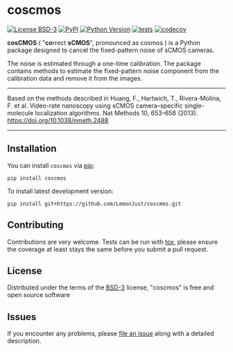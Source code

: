 # coscmos

[![License BSD-3](https://img.shields.io/pypi/l/coscmos.svg?color=green)](https://github.com/LemonJust/coscmos/raw/main/LICENSE)
[![PyPI](https://img.shields.io/pypi/v/coscmos.svg?color=green)](https://pypi.org/project/coscmos)
[![Python Version](https://img.shields.io/pypi/pyversions/coscmos.svg?color=green)](https://python.org)
[![tests](https://github.com/LemonJust/coscmos/workflows/tests/badge.svg)](https://github.com/LemonJust/coscmos/actions)
[![codecov](https://codecov.io/gh/LemonJust/coscmos/branch/main/graph/badge.svg)](https://codecov.io/gh/LemonJust/coscmos)

**cosCMOS** ( "**co**rrect **sCMOS**", pronounced as cosmos ) is a Python package designed to cancel the fixed-pattern noise of sCMOS cameras.

The noise is estimated through a one-time calibration. The package contains methods to estimate the fixed-pattern noise component from the calibration data and remove it from the images.

----------------------------------

Based on the methods described in Huang, F., Hartwich, T., Rivera-Molina, F. et al. Video-rate nanoscopy using sCMOS camera–specific single-molecule localization algorithms. Nat Methods 10, 653–658 (2013). https://doi.org/10.1038/nmeth.2488

----------------------------------
## Installation

You can install `coscmos` via [pip]:

    pip install coscmos



To install latest development version:

    pip install git+https://github.com/LemonJust/coscmos.git

## Contributing

Contributions are very welcome. Tests can be run with [tox], please ensure
the coverage at least stays the same before you submit a pull request.

## License

Distributed under the terms of the [BSD-3] license,
"coscmos" is free and open source software

## Issues

If you encounter any problems, please [file an issue] along with a detailed description.

[napari]: https://github.com/napari/napari
[Cookiecutter]: https://github.com/audreyr/cookiecutter
[MIT]: http://opensource.org/licenses/MIT
[BSD-3]: http://opensource.org/licenses/BSD-3-Clause

[file an issue]: https://github.com/LemonJust/coscmos/issues

[tox]: https://tox.readthedocs.io/en/latest/
[pip]: https://pypi.org/project/pip/
[PyPI]: https://pypi.org/
